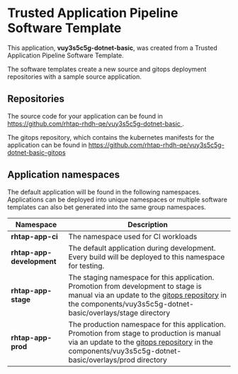 # Trusted Application Pipeline Software Template

This application, **vuy3s5c5g-dotnet-basic**, was created from a Trusted Application Pipeline Software Template.

The software templates create a new source and gitops deployment repositories with a sample source application. 

## Repositories

The source code for your application can be found in [https://github.com/rhtap-rhdh-qe/vuy3s5c5g-dotnet-basic ](https://github.com/rhtap-rhdh-qe/vuy3s5c5g-dotnet-basic ).
 
The gitops repository, which contains the kubernetes manifests for the application can be found in 
[https://github.com/rhtap-rhdh-qe/vuy3s5c5g-dotnet-basic-gitops ](https://github.com/rhtap-rhdh-qe/vuy3s5c5g-dotnet-basic-gitops ) 

## Application namespaces 

The default application will be found in the following namespaces. Applications can be deployed into unique namespaces or multiple software templates can also bet generated into the same group namespaces.  

|  Namespace   |  Description   |  
| -------- | -------- |
| **rhtap-app-ci** | The namespace used for CI workloads |
| **rhtap-app-development** | The default application during development. Every build will be deployed to this namespace for testing. |
| **rhtap-app-stage** | The staging namespace for this application. Promotion from development to stage is manual via an update to the [gitops repository](https://github.com/rhtap-rhdh-qe/vuy3s5c5g-dotnet-basic-gitops ) in the components/vuy3s5c5g-dotnet-basic/overlays/stage directory |
| **rhtap-app-prod** | The production namespace for this application. Promotion from stage to production is manual via an update to the [gitops repository](https://github.com/rhtap-rhdh-qe/vuy3s5c5g-dotnet-basic-gitops ) in the components/vuy3s5c5g-dotnet-basic/overlays/prod directory |